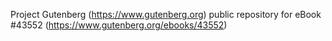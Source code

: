 Project Gutenberg (https://www.gutenberg.org) public repository for eBook #43552 (https://www.gutenberg.org/ebooks/43552)
